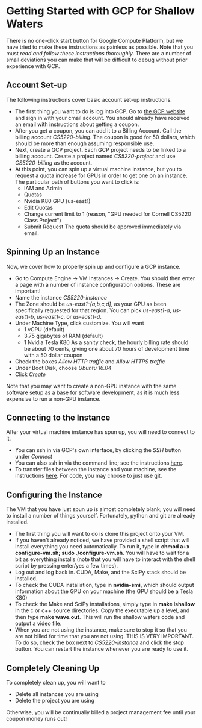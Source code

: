 # Getting Started with GCP for Shallow Waters

There is no one-click start button for Google Compute Platform, but we
have tried to make these instructions as painless as possible.  Note
that you must *read and follow these instructions thoroughly*. There
are a number of small deviations you can make that will be difficult
to debug without prior experience with GCP.

## Account Set-up

The following instructions cover basic account set-up instructions.

* The first thing you want to do is log into GCP. Go to 
  [the GCP website](https://cloud.google.com/) and sign in with your cmail
  account.  You should already have received an email with
  instructions about getting a coupon.
* After you get a coupon, you can add it to a Billing Account.  Call
  the billing account *CS5220-billing*. The coupon is good for 50
  dollars, which should be more than enough assuming responsible use.
* Next, create a GCP project. Each GCP project needs to be linked to a
  billing account. Create a project named *CS5220-project* and use
  *CS5220-billing* as the account.
* At this point, you can spin up a virtual machine instance, but you
  to request a quota increase for GPUs in order to get one on an
  instance. The particular path of buttons you want to click is:
	* IAM and Admin
	* Quotas
	* Nvidia K80 GPU (us-east1)
	* Edit Quotas 
	* Change current limit to 1 (reason, "GPU needed for Cornell CS5220 Class Project")
	* Submit Request
  The quota should be approved immediately via email. 

## Spinning Up an Instance

Now, we cover how to properly spin up and configure a GCP instance. 

* Go to Compute Engine -> VM Instances -> Create. You should then
  enter a page with a number of instance configuration options. These
  are important!
* Name the instance *CS5220-instance*
* The Zone should be *us-east1-[a,b,c,d]*, as your GPU as been
  specifically requested for that region. You can pick *us-east1-a*,
  *us-east1-b*, *us-east1-c*, or *us-east1-d*.
* Under Machine Type, click customize. You will want
	* 1 vCPU (default)
	* 3.75 gigabytes of RAM (default)
	* 1 Nvidia Tesla K80
  As a sanity check, the hourly billing rate should be about 70 cents,
  giving one about 70 hours of development time with a 50 dollar
  coupon
* Check the boxes *Allow HTTP traffic* and *Allow HTTPS traffic*
* Under Boot Disk, choose *Ubuntu 16.04*
* Click *Create*

Note that you may want to create a non-GPU instance with the same
software setup as a base for software development, as it is much less
expensive to run a non-GPU instance.

## Connecting to the Instance

After your virtual machine instance has spun up, you will need to
connect to it.

* You can ssh in via GCP's own interface, by clicking the *SSH* button
  under *Connect*
* You can also ssh in via the command line; see the instructions
  [here](https://cloud.google.com/compute/docs/instances/connecting-to-instance).
* To transfer files between the instance and your machine, see the
  instructions
  [here](https://cloud.google.com/compute/docs/instances/transfer-files). 
  For code, you may choose to just use git.

## Configuring the Instance

The VM that you have just spun up is almost completely blank; you will
need to install a number of things yourself. Fortunately, python and
git are already installed.

* The first thing you will want to do is clone this project onto your VM. 
* If you haven't already noticed, we have provided a shell script that will install everything you need automatically. 
To run it, type in **chmod a+x configure-vm.sh; sudo ./configure-vm.sh**. You will have to wait for a bit as everything installs (note that you will have to interact with the shell script by pressing enter/yes a few times). 
* Log out and log back in. CUDA, Make, and the SciPy stack should be installed. 
* To check the CUDA installation, type in **nvidia-smi**, which should output
information about the GPU on your machine (the GPU should be a Tesla K80)
* To check the Make and SciPy installations, simply type in **make lshallow** in the c or c++ source directories. Copy the executable up a level, and then type **make wave.out**. This will run the shallow waters code and output
a video file. 
* When you are not using the instance, make sure to stop it so that you are not billed for time that you are not using. THIS IS VERY IMPORTANT. To do so, check the box next to *CS5220-instance* and click the stop button. You can restart the instance whenever you are ready to use it. 

## Completely Cleaning Up

To completely clean up, you will want to
* Delete all instances you are using
* Delete the project you are using

Otherwise, you will be continually billed a project management fee
until your coupon money runs out!
